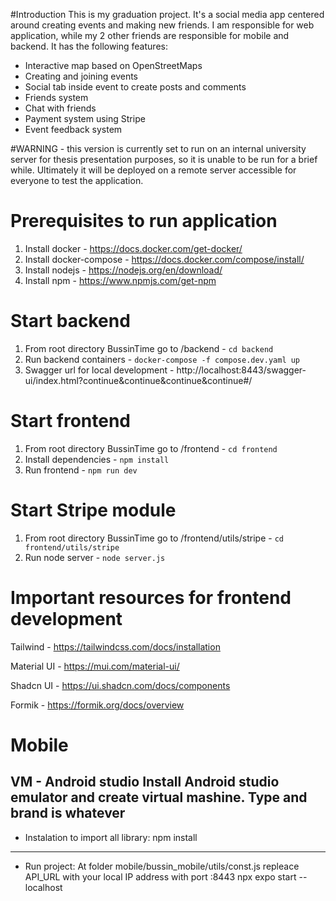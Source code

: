 #Introduction
This is my graduation project. It's a social media app centered around creating events and making new friends. I am responsible for web application, while my 2 other friends are responsible for mobile and backend.
It has the following features:
- Interactive map based on OpenStreetMaps
- Creating and joining events
- Social tab inside event to create posts and comments
- Friends system
- Chat with friends
- Payment system using Stripe
- Event feedback system

#WARNING - this version is currently set to run on an internal university server for thesis presentation purposes, so it is unable to be run for a brief while. Ultimately it will be deployed on a remote server accessible for everyone to test the application.

# Prerequisites to run application
1. Install docker - https://docs.docker.com/get-docker/
2. Install docker-compose - https://docs.docker.com/compose/install/
3. Install nodejs - https://nodejs.org/en/download/
4. Install npm - https://www.npmjs.com/get-npm

# Start backend
1. From root directory BussinTime go to /backend - ```cd backend```
2. Run backend containers - ```docker-compose -f compose.dev.yaml up```
3. Swagger url for local development - http://localhost:8443/swagger-ui/index.html?continue&continue&continue&continue#/

# Start frontend
1. From root directory BussinTime go to /frontend - ```cd frontend```
2. Install dependencies - ```npm install```
3. Run frontend - ```npm run dev```

# Start Stripe module
1. From root directory BussinTime go to /frontend/utils/stripe - ```cd frontend/utils/stripe```
2. Run node server - ```node server.js```

# Important resources for frontend development

Tailwind - https://tailwindcss.com/docs/installation

Material UI - https://mui.com/material-ui/

Shadcn UI - https://ui.shadcn.com/docs/components

Formik - https://formik.org/docs/overview

# Mobile
VM - Android studio
Install Android studio emulator and create virtual mashine. Type and brand is whatever
---------------------------------------------------
- Instalation to import all library:
npm install
---------------------------------------------------
- Run project:
At folder mobile/bussin_mobile/utils/const.js repleace API_URL with your local IP address with port :8443
npx expo start --localhost
